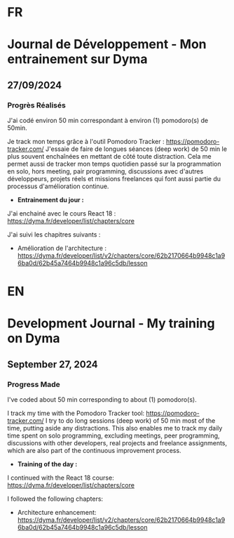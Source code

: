 # FR

# Journal de Développement - Mon entrainement sur Dyma

## 27/09/2024

### Progrès Réalisés

J'ai codé environ 50 min correspondant à environ (1) pomodoro(s) de 50min.

Je track mon temps grâce à l'outil Pomodoro Tracker : https://pomodoro-tracker.com/
J'essaie de faire de longues séances (deep work) de 50 min le plus souvent enchaînées en mettant de côté toute distraction.
Cela me permet aussi de tracker mon temps quotidien passé sur la programmation en solo, hors meeting, pair programming, discussions avec d'autres développeurs, projets réels et missions freelances qui font aussi partie du processus d'amélioration continue.

- **Entrainement du jour :**

J'ai enchainé avec le cours React 18 : https://dyma.fr/developer/list/chapters/core

J'ai suivi les chapitres suivants :

- Amélioration de l'architecture : https://dyma.fr/developer/list/v2/chapters/core/62b2170664b9948c1a96ba0d/62b45a7464b9948c1a96c5db/lesson

# EN

# Development Journal - My training on Dyma

## September 27, 2024

### Progress Made

I've coded about 50 min corresponding to about (1) pomodoro(s).

I track my time with the Pomodoro Tracker tool: https://pomodoro-tracker.com/ I try to do long sessions (deep work) of 50 min most of the time, putting aside any distractions. This also enables me to track my daily time spent on solo programming, excluding meetings, peer programming, discussions with other developers, real projects and freelance assignments, which are also part of the continuous improvement process.

- **Training of the day :**

I continued with the React 18 course: https://dyma.fr/developer/list/chapters/core

I followed the following chapters:

- Architecture enhancement: https://dyma.fr/developer/list/v2/chapters/core/62b2170664b9948c1a96ba0d/62b45a7464b9948c1a96c5db/lesson
